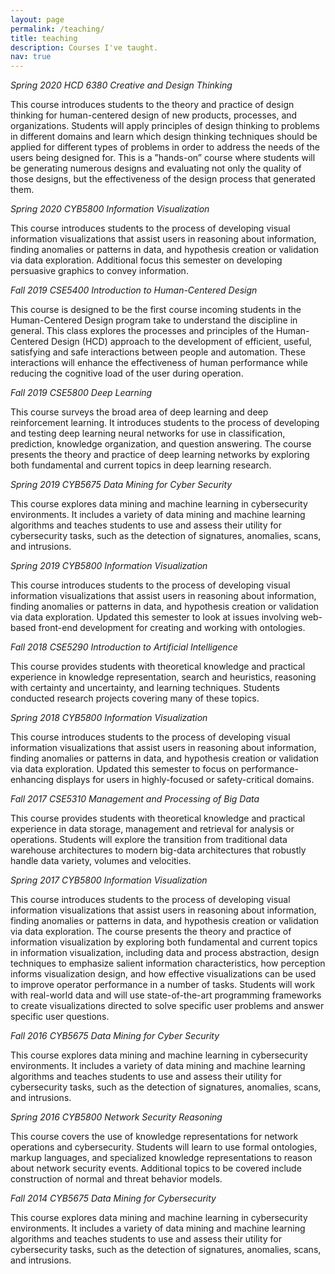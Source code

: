 ```yaml
---
layout: page
permalink: /teaching/
title: teaching
description: Courses I've taught. 
nav: true
---
```


*Spring 2020 HCD 6380 Creative and Design Thinking*

This course introduces students to the theory and practice of design thinking for human-centered design of new products, processes, and organizations. Students will apply principles of design thinking to problems in different domains and learn which design thinking techniques should be applied for different types of problems in order to address the needs of the users being designed for. This is a ”hands-on” course where students will be generating numerous designs and evaluating not only the quality of those designs, but the effectiveness of the design process that generated them.

*Spring 2020 CYB5800 Information Visualization*

This course introduces students to the process of developing visual information visualizations that assist users in reasoning about information, finding anomalies or patterns in data, and hypothesis creation or validation via data exploration. Additional focus this semester on developing persuasive graphics to convey information.

*Fall 2019  CSE5400 Introduction to Human-Centered Design*

This course is designed to be the first course incoming students in the Human-Centered Design program take to understand the discipline in general. This class explores the processes and principles of the Human-Centered Design (HCD) approach to the development of efficient, useful, satisfying and safe interactions between people and automation. These interactions will enhance the effectiveness of human performance while reducing the cognitive load of the user during operation.

*Fall 2019  CSE5800 Deep Learning*

This  course  surveys the broad area of deep learning and deep reinforcement learning.  It introduces students to the process of developing and testing deep learning neural networks for use in classification, prediction, knowledge organization, and question answering.  The course presents the theory and practice of deep learning networks by exploring both fundamental and current topics in deep learning research.

*Spring 2019 CYB5675 Data Mining for Cyber Security*

This  course  explores  data mining and machine learning in cybersecurity environments. It includes a variety of data mining and machine learning algorithms and teaches students to use and assess their utility for cybersecurity tasks, such as the detection of signatures, anomalies, scans, and intrusions.

*Spring 2019 CYB5800 Information Visualization*

This course introduces students to the process of developing visual information visualizations that assist users in reasoning about information, finding anomalies or patterns in data, and hypothesis creation or validation via data exploration. Updated this semester to look at issues involving web-based front-end development for creating and working with ontologies.

*Fall 2018 CSE5290 Introduction to Artificial Intelligence*

This course provides students with theoretical knowledge and practical experience in knowledge representation, search and heuristics, reasoning with certainty and uncertainty, and learning techniques.  Students conducted research projects covering many of these topics.

*Spring 2018 CYB5800 Information Visualization*

This course introduces students to the process of developing visual information visualizations that assist users in reasoning about information, finding anomalies or patterns in data, and hypothesis creation or validation via data exploration. Updated this semester to focus on performance-enhancing displays for users in highly-focused or safety-critical domains.

*Fall 2017 CSE5310 Management and Processing of Big Data*

This course provides students with theoretical knowledge and practical experience in data storage, management and retrieval for analysis or operations. Students will explore the transition from traditional data warehouse architectures to modern big-data architectures that robustly handle data variety, volumes and velocities.

*Spring 2017 CYB5800 Information Visualization*

This course introduces students to the process of developing visual information visualizations that assist users in reasoning about information, finding anomalies or patterns in data, and hypothesis creation or validation via data exploration. The course presents the theory and practice of information visualization by exploring both fundamental and current topics in information visualization, including data and process abstraction, design techniques to emphasize salient information characteristics, how perception informs visualization design, and how effective visualizations can be used to improve operator performance in a number of tasks. Students will work with real-world data and will use state-of-the-art programming frameworks to create visualizations directed to solve specific user problems and answer specific user questions.

*Fall 2016 CYB5675 Data Mining for Cyber Security*

This  course  explores  data mining and machine learning in cybersecurity environments. It includes a variety of data mining and machine learning algorithms and teaches students to use and assess their utility for cybersecurity tasks, such as the detection of signatures, anomalies, scans, and intrusions.

*Spring 2016 CYB5800 Network Security Reasoning*

This course covers the use of knowledge representations for network operations and cybersecurity.  Students will learn to use formal ontologies, markup languages, and specialized knowledge representations to reason about network security events.  Additional topics to be covered include construction of normal and threat behavior models.

*Fall 2014 CYB5675 Data Mining for Cybersecurity*

This  course  explores  data mining and machine learning in cybersecurity environments. It includes a variety of data mining and machine learning algorithms and teaches students to use and assess their utility for cybersecurity tasks, such as the detection of signatures, anomalies, scans, and intrusions.



